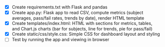 - [x] Create requirements.txt with Flask and pandas
- [x] Create app.py: Flask app to read CSV, compute metrics (subject averages, pass/fail rates, trends by date), render HTML template
- [x] Create templates/index.html: HTML with sections for metrics, tables, and Chart.js charts (bar for subjects, line for trends, pie for pass/fail)
- [x] Create static/css/style.css: Simple CSS for dashboard layout and styling
- [ ] Test by running the app and viewing in browser
